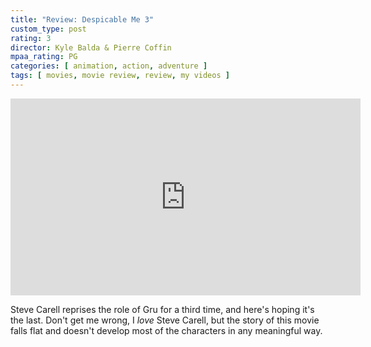 ```yaml
---
title: "Review: Despicable Me 3"
custom_type: post
rating: 3
director: Kyle Balda & Pierre Coffin
mpaa_rating: PG
categories: [ animation, action, adventure ]
tags: [ movies, movie review, review, my videos ]
---
```


<div class="iframe-container">
<iframe width="560" height="315" src="https://www.youtube-nocookie.com/embed/iUf2K263hgk?rel=0" frameborder="0" gesture="media" allow="encrypted-media" allowfullscreen></iframe>
</div>

Steve Carell reprises the role of Gru for a third time, and here's hoping it's the last. Don't get me wrong, I *love* Steve Carell, but the story of this movie falls flat and doesn't develop most of the characters in any meaningful way.
